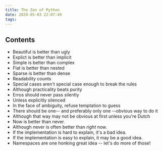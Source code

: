 ```yaml
---
title: The Zen of Python
date: 2020-05-03 22:07:49
tags:
---
```



## Contents

- Beautiful is better than ugly
- Explict is better than implicit
- Simple is better than complex
- Flat is better than nested
- Sparse is better than dense
- Readability counts
- Special cases aren't special case enough to break the rules
- Although practicality beats purity
- Erros should never pass silently
- Unless explicitly silenced
- In the face of ambiguity, refuse temptation to guess
- There should be one-- and preferably only one --obvious way to do it
- Although that way may not be obvious at first unless you're Dutch
- Now is better than never.
- Although never is often better than *right* now.
- If the implementation is hard to explain, it's a bad idea.
- If the implementation is easy to explain, it may be a good idea.
- Namespaces are one honking great idea -- let's do more of those!